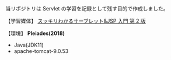 当リポジトリは Servlet の学習を記録として残す目的で作成しました。

【学習媒体】
[スッキリわかるサーブレット&JSP 入門 第 2 版](https://book.impress.co.jp/books/1112101008)

【環境】
**Pleiades(2018)**

- Java(JDK11)
- apache-tomcat-9.0.53
